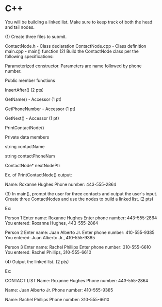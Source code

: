 # C++

You will be building a linked list. Make sure to keep track of both the head and tail nodes.

(1) Create three files to submit.

ContactNode.h - Class declaration
ContactNode.cpp - Class definition
main.cpp - main() function
(2) Build the ContactNode class per the following specifications:

Parameterized constructor. Parameters are name followed by phone number.

Public member functions

InsertAfter() (2 pts)

GetName() - Accessor (1 pt)

GetPhoneNumber - Accessor (1 pt)

GetNext() - Accessor (1 pt)

PrintContactNode()

Private data members

string contactName

string contactPhoneNum

ContactNode* nextNodePtr


Ex. of PrintContactNode() output:

Name: Roxanne Hughes
Phone number: 443-555-2864

(3) In main(), prompt the user for three contacts and output the user's input. Create three ContactNodes and use the nodes to build a linked list. (2 pts)

Ex:

Person 1
Enter name:
Roxanne Hughes
Enter phone number:
443-555-2864
You entered: Roxanne Hughes, 443-555-2864

Person 2
Enter name:
Juan Alberto Jr.
Enter phone number:
410-555-9385
You entered: Juan Alberto Jr., 410-555-9385

Person 3
Enter name:
Rachel Phillips
Enter phone number:
310-555-6610
You entered: Rachel Phillips, 310-555-6610

(4) Output the linked list. (2 pts)

Ex:

CONTACT LIST
Name: Roxanne Hughes
Phone number: 443-555-2864

Name: Juan Alberto Jr.
Phone number: 410-555-9385

Name: Rachel Phillips
Phone number: 310-555-6610
